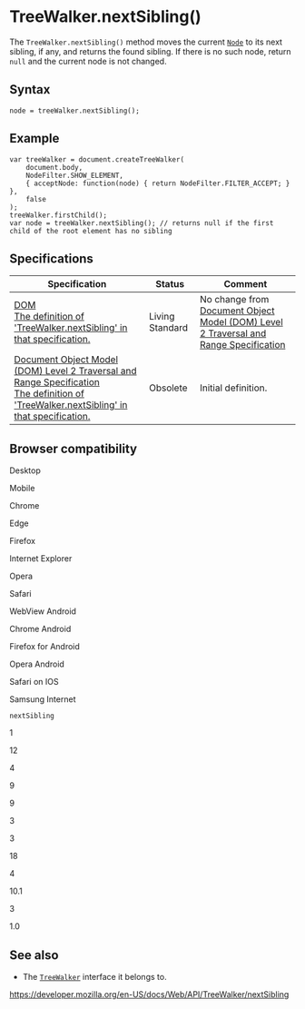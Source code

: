 TreeWalker.nextSibling()
========================

The `TreeWalker.nextSibling()` method moves the current [`Node`](../node) to its next sibling, if any, and returns the found sibling. If there is no such node, return `null` and the current node is not changed.

Syntax
------

    node = treeWalker.nextSibling();

Example
-------

    var treeWalker = document.createTreeWalker(
        document.body,
        NodeFilter.SHOW_ELEMENT,
        { acceptNode: function(node) { return NodeFilter.FILTER_ACCEPT; } },
        false
    );
    treeWalker.firstChild();
    var node = treeWalker.nextSibling(); // returns null if the first child of the root element has no sibling

Specifications
--------------

<table><thead><tr class="header"><th>Specification</th><th>Status</th><th>Comment</th></tr></thead><tbody><tr class="odd"><td><a href="https://dom.spec.whatwg.org/#dom-treewalker-nextsibling">DOM<br />
<span class="small">The definition of 'TreeWalker.nextSibling' in that specification.</span></a></td><td><span class="spec-living">Living Standard</span></td><td>No change from <a href="https://www.w3.org/TR/DOM-Level-2-Traversal-Range/">Document Object Model (DOM) Level 2 Traversal and Range Specification</a></td></tr><tr class="even"><td><a href="https://www.w3.org/TR/DOM-Level-2-Traversal-Range/traversal.html#Traversal-TreeWalker-nextSibling">Document Object Model (DOM) Level 2 Traversal and Range Specification<br />
<span class="small">The definition of 'TreeWalker.nextSibling' in that specification.</span></a></td><td><span class="spec-obsolete">Obsolete</span></td><td>Initial definition.</td></tr></tbody></table>

Browser compatibility
---------------------

Desktop

Mobile

Chrome

Edge

Firefox

Internet Explorer

Opera

Safari

WebView Android

Chrome Android

Firefox for Android

Opera Android

Safari on IOS

Samsung Internet

`nextSibling`

1

12

4

9

9

3

3

18

4

10.1

3

1.0

See also
--------

-   The [`TreeWalker`](../treewalker) interface it belongs to.

<a href="https://developer.mozilla.org/en-US/docs/Web/API/TreeWalker/nextSibling" class="_attribution-link">https://developer.mozilla.org/en-US/docs/Web/API/TreeWalker/nextSibling</a>

